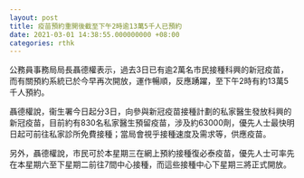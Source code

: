 ```yaml
---
layout: post
title: 疫苗預約重開後截至下午2時逾13萬5千人已預約
date: 2021-03-01 14:38:55.000000000 +08:00
categories: rthk
---
```


公務員事務局局長聶德權表示，過去3日已有逾2萬名市民接種科興的新冠疫苗，而有關預約系統已於今早再次開放，運作暢順，反應踴躍，至下午2時有約13萬5千人預約。

聶德權說，衞生署今日起分3日，向參與新冠疫苗接種計劃的私家醫生發放科興的新冠疫苗，目前約有830名私家醫生預留疫苗，涉及約63000劑，優先人士最快明日起可前往私家診所免費接種；當局會視乎接種速度及需求等，供應疫苗。

另外，聶德權說，市民可於本星期三在網上預約接種復必泰疫苗，優先人士可率先在本星期六至下星期二前往7間中心接種，而這些接種中心下星期三將正式開放。
